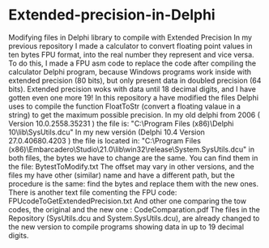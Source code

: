# Extended-precision-in-Delphi
Modifying files in Delphi library to compile with Extended Precision
In my previous repository I made a calculator to convert floating point values in ten bytes FPU format, into the real number they represent and vice versa.
To do this, I made a FPU asm code to replace the code after compiling the calculator Delphi program, because Windows programs work inside with extended precision (80 bits), but only present data in doubled precision (64 bits). Extended precision woks with data until 18 decimal digits, and I have gotten even one more 19!
In this repository a have modified the files Delphi uses to compile the function FloatToStr (convert a floating valaue in a string) to get the maximum possible precision.
In my old delphi from 2006 ( Version 10.0.2558.35231 ) the file is: "C:\Program Files (x86)\Delphi 10\lib\SysUtils.dcu"
In my new versión (Delphi 10.4 Version 27.0.40680.4203 ) the file is located in: "C:\Program Files (x86)\Embarcadero\Studio\21.0\lib\win32\release\System.SysUtils.dcu"
in both files, the bytes we have to change are the same. You can find them in the file: BytestToModify.txt
The offset may vary in other versions, and the files my have other (similar) name and have a different path, but the procedure is the same: find the bytes and replace them with the new ones.
There is another text file comenting the FPU code: FPUcodeToGetExtendedPrecision.txt
And other one comparing the tow codes, the original and the new one : CodeComparation.pdf
The files in the Repository (SysUtils.dcu and System.SysUtils.dcu), are already changed to the new version to compile programs showing data in up to 19 decimal digits.

